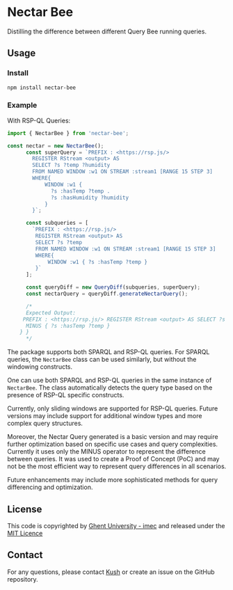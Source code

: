 # Nectar Bee
Distilling the difference between different Query Bee running queries. 

## Usage
### Install

```bash
npm install nectar-bee
```

### Example

With RSP-QL Queries:
```typescript
import { NectarBee } from 'nectar-bee';

const nectar = new NectarBee();
      const superQuery = `PREFIX : <https://rsp.js/>
        REGISTER RStream <output> AS
        SELECT ?s ?temp ?humidity
        FROM NAMED WINDOW :w1 ON STREAM :stream1 [RANGE 15 STEP 3]
        WHERE{
            WINDOW :w1 {
              ?s :hasTemp ?temp .
              ?s :hasHumidity ?humidity
            }
        }`;

      const subqueries = [
        `PREFIX : <https://rsp.js/>
         REGISTER RStream <output> AS
         SELECT ?s ?temp
         FROM NAMED WINDOW :w1 ON STREAM :stream1 [RANGE 15 STEP 3]
         WHERE{
             WINDOW :w1 { ?s :hasTemp ?temp }
         }`
      ];

      const queryDiff = new QueryDiff(subqueries, superQuery);
      const nectarQuery = queryDiff.generateNectarQuery();

      /*
      Expected Output:
     PREFIX : <https://rsp.js/> REGISTER RStream <output> AS SELECT ?s ?temp ?humidity FROM NAMED WINDOW :w1 ON STREAM :stream1 [RANGE 15 STEP 3] WHERE{WINDOW :w1 { ?s :hasTemp ?temp . ?s :hasHumidity ?humidity
      MINUS { ?s :hasTemp ?temp }
    } }
      */
```

The package supports both SPARQL and RSP-QL queries. For SPARQL queries, the `NectarBee` class can be used similarly, but without the windowing constructs. 

One can use both SPARQL and RSP-QL queries in the same instance of `NectarBee`. The class automatically detects the query type based on the presence of RSP-QL specific constructs. 

Currently, only sliding windows are supported for RSP-QL queries. Future versions may include support for additional window types and more complex query structures. 

Moreover, the Nectar Query generated is a basic version and may require further optimization based on specific use cases and query complexities. Currently it uses only the MINUS operator to represent the difference between queries. It was used to create a Proof of Concept (PoC) and may not be the most efficient way to represent query differences in all scenarios.

Future enhancements may include more sophisticated methods for query differencing and optimization.
## License

This code is copyrighted by [Ghent University - imec](https://www.ugent.be/ea/idlab/en) and released under the [MIT Licence](./LICENCE) 

## Contact

For any questions, please contact [Kush](mailto:mailkushbisen@gmail.com) or create an issue on the GitHub repository.